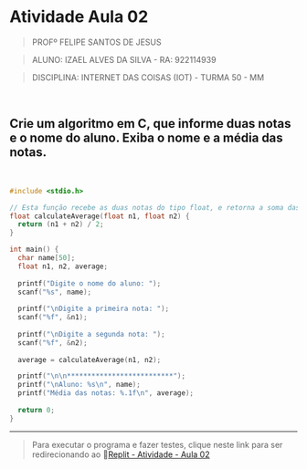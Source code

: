 # Atividade Aula 02

>PROFº FELIPE SANTOS DE JESUS

>ALUNO: IZAEL ALVES DA SILVA - RA: 922114939

>DISCIPLINA: INTERNET DAS COISAS (IOT) - TURMA 50 - MM

<br>

## Crie um algoritmo em C, que informe duas notas e o nome do aluno. Exiba o nome e a média das notas.
<br>

```c
#include <stdio.h>

// Esta função recebe as duas notas do tipo float, e retorna a soma das notas no tipo float.
float calculateAverage(float n1, float n2) {
  return (n1 + n2) / 2;
}

int main() {
  char name[50];
  float n1, n2, average;
  
  printf("Digite o nome do aluno: ");
  scanf("%s", name);
  
  printf("\nDigite a primeira nota: ");
  scanf("%f", &n1);
  
  printf("\nDigite a segunda nota: ");
  scanf("%f", &n2);
  
  average = calculateAverage(n1, n2);

  printf("\n\n**************************");
  printf("\nAluno: %s\n", name);
  printf("Média das notas: %.1f\n", average);
  
  return 0;
}
```
<hr>

>Para executar o programa e fazer testes, clique neste link para ser redirecionando ao 🔗[Replit - Atividade - Aula 02](https://replit.com/@IZAELALVES/Internet-das-coisas-atividade-Aula-2#main.c)